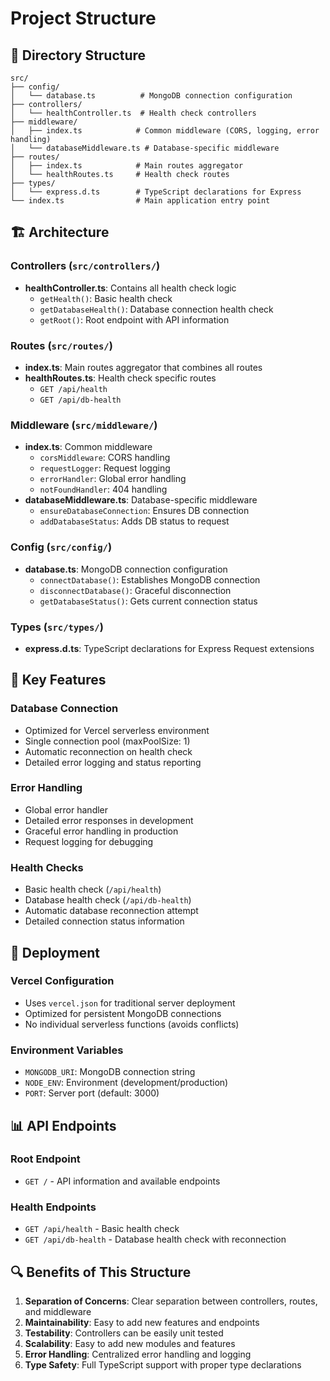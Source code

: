 # Project Structure

## 📁 Directory Structure

```
src/
├── config/
│   └── database.ts          # MongoDB connection configuration
├── controllers/
│   └── healthController.ts  # Health check controllers
├── middleware/
│   ├── index.ts            # Common middleware (CORS, logging, error handling)
│   └── databaseMiddleware.ts # Database-specific middleware
├── routes/
│   ├── index.ts            # Main routes aggregator
│   └── healthRoutes.ts     # Health check routes
├── types/
│   └── express.d.ts        # TypeScript declarations for Express
└── index.ts                # Main application entry point
```

## 🏗️ Architecture

### **Controllers** (`src/controllers/`)

- **healthController.ts**: Contains all health check logic
  - `getHealth()`: Basic health check
  - `getDatabaseHealth()`: Database connection health check
  - `getRoot()`: Root endpoint with API information

### **Routes** (`src/routes/`)

- **index.ts**: Main routes aggregator that combines all routes
- **healthRoutes.ts**: Health check specific routes
  - `GET /api/health`
  - `GET /api/db-health`

### **Middleware** (`src/middleware/`)

- **index.ts**: Common middleware
  - `corsMiddleware`: CORS handling
  - `requestLogger`: Request logging
  - `errorHandler`: Global error handling
  - `notFoundHandler`: 404 handling
- **databaseMiddleware.ts**: Database-specific middleware
  - `ensureDatabaseConnection`: Ensures DB connection
  - `addDatabaseStatus`: Adds DB status to request

### **Config** (`src/config/`)

- **database.ts**: MongoDB connection configuration
  - `connectDatabase()`: Establishes MongoDB connection
  - `disconnectDatabase()`: Graceful disconnection
  - `getDatabaseStatus()`: Gets current connection status

### **Types** (`src/types/`)

- **express.d.ts**: TypeScript declarations for Express Request extensions

## 🔧 Key Features

### **Database Connection**

- Optimized for Vercel serverless environment
- Single connection pool (maxPoolSize: 1)
- Automatic reconnection on health check
- Detailed error logging and status reporting

### **Error Handling**

- Global error handler
- Detailed error responses in development
- Graceful error handling in production
- Request logging for debugging

### **Health Checks**

- Basic health check (`/api/health`)
- Database health check (`/api/db-health`)
- Automatic database reconnection attempt
- Detailed connection status information

## 🚀 Deployment

### **Vercel Configuration**

- Uses `vercel.json` for traditional server deployment
- Optimized for persistent MongoDB connections
- No individual serverless functions (avoids conflicts)

### **Environment Variables**

- `MONGODB_URI`: MongoDB connection string
- `NODE_ENV`: Environment (development/production)
- `PORT`: Server port (default: 3000)

## 📊 API Endpoints

### **Root Endpoint**

- `GET /` - API information and available endpoints

### **Health Endpoints**

- `GET /api/health` - Basic health check
- `GET /api/db-health` - Database health check with reconnection

## 🔍 Benefits of This Structure

1. **Separation of Concerns**: Clear separation between controllers, routes, and middleware
2. **Maintainability**: Easy to add new features and endpoints
3. **Testability**: Controllers can be easily unit tested
4. **Scalability**: Easy to add new modules and features
5. **Error Handling**: Centralized error handling and logging
6. **Type Safety**: Full TypeScript support with proper type declarations
